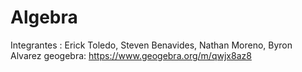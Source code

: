 # Algebra
Integrantes : Erick Toledo, Steven Benavides, Nathan Moreno, Byron Alvarez
geogebra: https://www.geogebra.org/m/qwjx8az8
